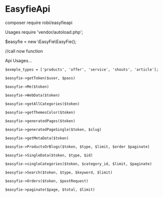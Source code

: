# EasyfieApi


composer require robi/easyfieapi


Usages
require 'vendor/autoload.php';

$easyfie = new \EasyFie\EasyFie();

//call now function

Api Usages...

    $exmple_types = ['products', 'offer', 'service', 'shouts', 'article'];

    $easyfie->getToken($user, $pass)

    $easyfie->Me($token)

    $easyfie->WebData($token)

    $easyfie->getAllCategories($token)

    $easyfie->getThemesColor($token) 

    $easyfie->generatedPages($token)

    $easyfie->generatedPageSingle($token, $slug)

    $easyfie->getMetaData($token)

    $easyfie->ProductsOrBlogs($token, $type, $limit, $order $paginate)

    $easyfie->SingleData($token, $type, $id)

    $easyfie->singleCategories($token, $category_id, $limit, $paginate)

    $easyfie->Search($token, $type, $keyword, $limit)
    
    $easyfie->Orders($token, $postRequest)
    
    $easyfie->paginate($page, $total, $limit)
